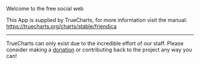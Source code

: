 Welcome to the free social web

This App is supplied by TrueCharts, for more information visit the manual: https://truecharts.org/charts/stable/friendica

---

TrueCharts can only exist due to the incredible effort of our staff.
Please consider making a [donation](https://truecharts.org/docs/about/sponsor) or contributing back to the project any way you can!
